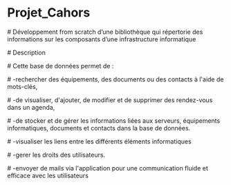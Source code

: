 ﻿# Projet_Cahors
 
﻿# Développement from scratch d’une bibliothèque qui répertorie des informations sur les composants d’une infrastructure informatique

﻿# Description 
 
﻿# Cette base de données permet de :

﻿# -rechercher des équipements, des documents ou des contacts à l'aide de mots-clés,
 
﻿# -de visualiser, d'ajouter, de modifier et de supprimer des rendez-vous dans un agenda, 
 
﻿# -de stocker et de gérer les informations liées aux serveurs, équipements informatiques, documents et contacts dans la base de données. 
 
﻿# -visualiser les liens entre les différents éléments informatiques 
 
﻿# -gerer les droits des utilisateurs. 
 
﻿# -envoyer de mails via l'application pour une communication fluide et efficace avec les utilisateurs
